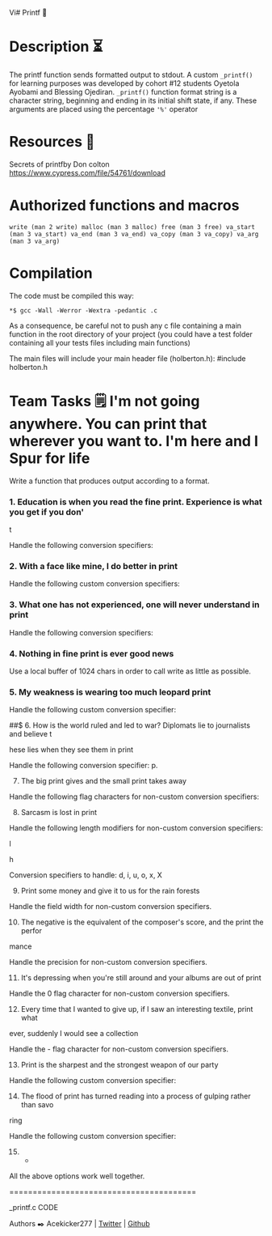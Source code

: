 Vi# Printf  📠

# Description ⏳
The printf function sends formatted output to stdout. A custom `_printf()` for learning purposes was developed by cohort #12 students Oyetola Ayobami and Blessing Ojediran. `_printf()` function format string is a character string, beginning and ending in its initial shift state, if any. These arguments are placed using the percentage `'%'` operator

# Resources 🔧
Secrets of printfby Don colton https://www.cypress.com/file/54761/download

# Authorized functions and macros
`write (man 2 write) malloc (man 3 malloc) free (man 3 free) va_start (man 3 va_start) va_end (man 3 va_end) va_copy (man 3 va_copy) va_arg (man 3 va_arg)`
# Compilation
The code must be compiled this way:

`*$ gcc -Wall -Werror -Wextra -pedantic .c`

As a consequence, be careful not to push any c file containing a main function in the root directory of your project (you could have a test folder containing all your tests files including main functions)

The main files will include your main header file (holberton.h): #include holberton.h
# Team Tasks 🗒️                                                                                                                                          I'm not going anywhere. You can print that wherever you want to. I'm here and I Spur for life                                                            
Write a function that produces output according to a format.                        

                                                                                   

                                                                                   

### 1. Education is when you read the fine print. Experience is what you get if you don'

t                                                                                  

Handle the following conversion specifiers:


### 2. With a face like mine, I do better in print                                      

Handle the following custom conversion specifiers:                                  

                                                                                   

### 3. What one has not experienced, one will never understand in print                

Handle the following conversion specifiers:                                        

                                                                                   

### 4. Nothing in fine print is ever good news                                          

Use a local buffer of 1024 chars in order to call write as little as possible.      

                                                                                   

### 5. My weakness is wearing too much leopard print                                    

Handle the following custom conversion specifier:                                  

                                                                                   

##$ 6. How is the world ruled and led to war? Diplomats lie to journalists and believe t

hese lies when they see them in print                                              

Handle the following conversion specifier: p.                                      

                                                                                   

7. The big print gives and the small print takes away                              

Handle the following flag characters for non-custom conversion specifiers:          

                                                                                   

8. Sarcasm is lost in print                                                        

Handle the following length modifiers for non-custom conversion specifiers:        

                                                                                   

l                                                                                  

h                                                                                  

Conversion specifiers to handle: d, i, u, o, x, X                                  

                                                                                   

9. Print some money and give it to us for the rain forests                          

Handle the field width for non-custom conversion specifiers.                        

                                                                                   

10. The negative is the equivalent of the composer's score, and the print the perfor

mance                                                                              

Handle the precision for non-custom conversion specifiers.                          

                                                                                   

11. It's depressing when you're still around and your albums are out of print      

Handle the 0 flag character for non-custom conversion specifiers.                  

                                                                                   

12. Every time that I wanted to give up, if I saw an interesting textile, print what

 ever, suddenly I would see a collection                                            

Handle the - flag character for non-custom conversion specifiers.                  

                                                                                   

13. Print is the sharpest and the strongest weapon of our party                    

Handle the following custom conversion specifier:                                  

                                                                                   

14. The flood of print has turned reading into a process of gulping rather than savo

ring                                                                                

Handle the following custom conversion specifier:                                  

                                                                                   

15. *                                                                              

All the above options work well together.



========================================


_printf.c CODE





Authors ✒️ 
Acekicker277 | [Twitter](https://twitter.com/HaymoreAy?t=iI6aWw2a9dKoUss2BsZhJw&s=09) | [Github](https://github.com/Acekicker277)

